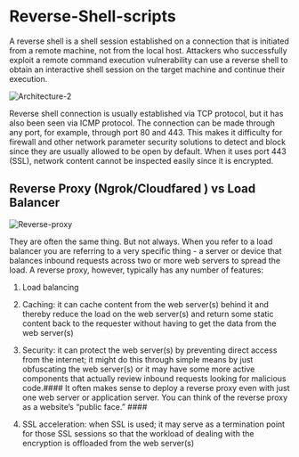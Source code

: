 # Reverse-Shell-scripts
A reverse shell is a shell session established on a connection that is initiated from a remote machine, not from the local host. Attackers who successfully exploit a remote command execution vulnerability can use a reverse shell to obtain an interactive shell session on the target machine and continue their execution.

![Architecture-2](https://user-images.githubusercontent.com/13198518/138933225-e9160bd6-5c99-476b-bcf0-36c705abbc38.png)

Reverse shell connection is usually established via TCP
protocol, but it has also been seen via ICMP protocol. The
connection can be made through any port, for example,
through port 80 and 443. This makes it difficulty for
firewall and other network parameter security solutions
to detect and block since they are usually allowed to be
open by default. When it uses port 443 (SSL), network
content cannot be inspected easily since it is encrypted. 

## Reverse Proxy (Ngrok/Cloudfared ) vs Load Balancer ##

![Reverse-proxy](https://user-images.githubusercontent.com/13198518/139104316-d25645d5-df26-49f8-b040-b8b8a1248b83.png)

They are often the same thing. But not always. When you refer to a load balancer you are referring to a very specific thing - a server or device that balances inbound requests across two or more web servers to spread the load. A reverse proxy, however, typically has any number of features:

1. Load balancing

2. Caching: it can cache content from the web server(s) behind it and thereby reduce the load on the web server(s) and return some static content back to the requester without having to get the data from the web server(s)

3. Security: it can protect the web server(s) by preventing direct access from the internet; it might do this through simple means by just obfuscating the web server(s) or it may have some more active components that actually review inbound requests looking for malicious code.#### It often makes sense to deploy a reverse proxy even with just one web server or application server. You can think of the reverse proxy as a website’s “public face.” ####

4. SSL acceleration: when SSL is used; it may serve as a termination point for those SSL sessions so that the workload of dealing with the encryption is offloaded from the web server(s)
